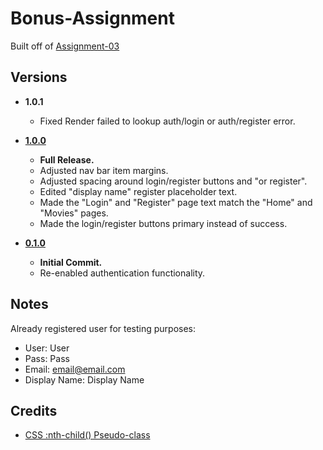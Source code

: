 # Bonus-Assignment
Built off of [Assignment-03](https://github.com/johnny982/Assignment-03)

## Versions
* **1.0.1**
    * Fixed Render failed to lookup auth/login or auth/register error.

* **[1.0.0](https://github.com/johnny982/Bonus-Assignment/commit/9f68ea561c6df09a437b143f0a01e92495a705df)**
    * **Full Release.**
    * Adjusted nav bar item margins.
    * Adjusted spacing around login/register buttons and "or register".
    * Edited "display name" register placeholder text.
    * Made the "Login" and "Register" page text match the "Home" and "Movies" pages.
    * Made the login/register buttons primary instead of success.

* **[0.1.0](https://github.com/johnny982/Bonus-Assignment/commit/e9b3d618da359f221946f2fda348c7b2e7cc8855)**
    * **Initial Commit.**
    * Re-enabled authentication functionality.

## Notes
Already registered user for testing purposes:
* User: User
* Pass: Pass
* Email: email@email.com
* Display Name: Display Name

## Credits
* [CSS :nth-child() Pseudo-class](https://www.w3schools.com/CSSref/sel_nth-child.php)